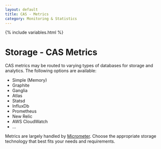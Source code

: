 ```yaml
---
layout: default
title: CAS - Metrics
category: Monitoring & Statistics
---
```


{% include variables.html %}

# Storage - CAS Metrics

CAS metrics may be routed to varying types of databases for storage and analytics. The following options are available:

- Simple (Memory)
- Graphite
- Ganglia
- Atlas
- Statsd
- InfluxDb
- Prometheus
- New Relic
- AWS CloudWatch
- ...
  
Metrics are largely handled by [Micrometer](https://micrometer.io/). Choose the appropriate storage 
technology that best fits your needs and requirements.
